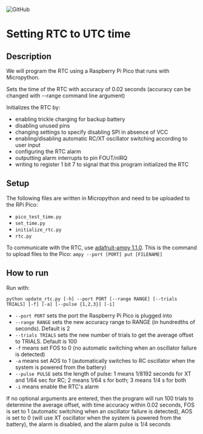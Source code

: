 ![GitHub](https://img.shields.io/github/license/Marcano-Pannuto-ERSP/set-rtc-time)

# Setting RTC to UTC time

## Description
We will program the RTC using a Raspberry Pi Pico that runs with Micropython.

Sets the time of the RTC with accuracy of 0.02 seconds (accuracy can be changed with --range command line argument)

Initializes the RTC by:
- enabling trickle charging for backup battery
- disabling unused pins
- changing settings to specify disabling SPI in absence of VCC
- enabling/disabling automatic RC/XT oscillator switching according to user input
- configuring the RTC alarm
- outputting alarm interrupts to pin FOUT/nIRQ
- writing to register 1 bit 7 to signal that this program initialized the RTC

## Setup
The following files are written in Micropython and need to be uploaded to the RPi Pico:
* `pico_test_time.py`
* `set_time.py`
* `initialize_rtc.py`
* `rtc.py`

To communicate with the RTC, use [adafruit-ampy 1.1.0](https://pypi.org/project/adafruit-ampy/). This is the command to upload files to the Pico: `ampy --port [PORT] put [FILENAME]`


## How to run
Run with:

`python update_rtc.py [-h] --port PORT [--range RANGE] [--trials TRIALS] [-f] [-a] [--pulse {1,2,3}] [-i]`

* `--port PORT` sets the port the Raspberry Pi Pico is plugged into
* `--range RANGE` sets the new accuracy range to RANGE (in hundredths of seconds). Default is 2
* `--trials TRIALS` sets the new number of trials to get the average offset to TRIALS. Default is 100
* `-f` means set FOS to 0 (no automatic switching when an oscillator failure is detected)
* `-a` means set AOS to 1 (automatically switches to RC oscillator when the system is powered from the battery)
* `--pulse PULSE` sets the length of pulse: 1 means 1/8192 seconds for XT and 1/64 sec for RC; 2 means 1/64 s for both; 3 means 1/4 s for both
* `-i` means enable the RTC's alarm

If no optional arguments are entered, then the program will run 100 trials to determine the average offset, with time accuracy within 0.02 seconds, 
FOS is set to 1 (automatic switching when an oscillator failure is detected),
AOS is set to 0 (will use XT oscillator when the system is powered from the battery),
the alarm is disabled, and the alarm pulse is 1/4 seconds